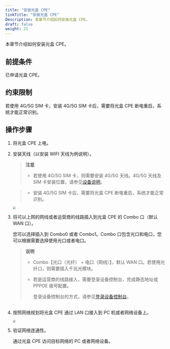 ```yaml
---
title: "安装光盒 CPE"
linkTitle: "安装光盒 CPE"
Description: 本章节介绍如何安装光盒 CPE。
draft: false
weight: 21
---
```


本章节介绍如何安装光盒 CPE。

## 前提条件

已申请光盒 CPE。

## 约束限制


若使用 4G/5G SIM 卡，安装 4G/5G SIM 卡后，需要将光盒 CPE 断电重启，系统才能正常识别。

## 操作步骤

1. 将光盒 CPE 上电。

2. 安装天线（以安装 WIFI 天线为例说明）。

   > **注意**
   >
   > - 若使用 4G/5G SIM 卡，则需要安装 4G/5G 天线。4G/5G 天线及 SIM 卡安装位置，请参见[设备说明](/sd-wan/sdwan_new/open_access_point/lightbox/10_lightbox_overview/#设备说明)。

   > - 安装 4G/5G SIM 卡后，需要将光盒 CPE 断电重启，系统才能正常识别。
   
   <img src="/sd-wan/sdwan_new/_images/cpe_wifi.png" style="zoom:50%;" />
   
3. 将可以上网的网线或者运营商的线路插入到光盒 CPE 的 Combo 口（默认 WAN 口）。

   您可以选择插入到 Combo0 或者 Combo1。Combo 口包含光口和电口，您可以根据需要选择使用光口或者电口。

   > **说明**
   >
   > - Combo【光口（光纤） + 电口（网线）】，默认 WAN 口。若使用光纤口，则需要插入千兆光模块。
   >
   > - 若是运营商的线路接入，需要登录设备控制台，完成静态地址或 PPPOE 拨号配置。
   >
   >   登录设备控制台的方式，请参见[登录设备控制台](../../equipment/10_login_equipment)。

   <img src="/sd-wan/sdwan_new/_images/cpe01.png" style="zoom:18%;" />

3. 按照网络规划将光盒 CPE 通过 LAN 口接入到 PC 机或者网络设备上。

   <img src="/sd-wan/sdwan_new/_images/cpe02.png" style="zoom:50%;" />

4. 验证网络连通性。

   通过光盒 CPE 访问目标网络的 PC 或者网络设备。



